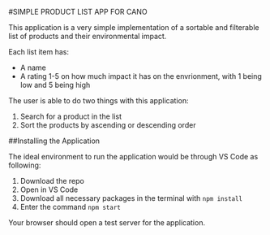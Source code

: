 #SIMPLE PRODUCT LIST APP FOR CANO

This application is a very simple implementation of a sortable and filterable list of products and their environmental impact.

Each list item has:
* A name
* A rating 1-5 on how much impact it has on the envrionment, with 1 being low and 5 being high

The user is able to do two things with this application:
1. Search for a product in the list
2. Sort the products by ascending or descending order

##Installing the Application

The ideal environment to run the application would be through VS Code as following:
1. Download the repo
2. Open in VS Code
3. Download all necessary packages in the terminal with `npm install`
4. Enter the command `npm start`

Your browser should open a test server for the application.
